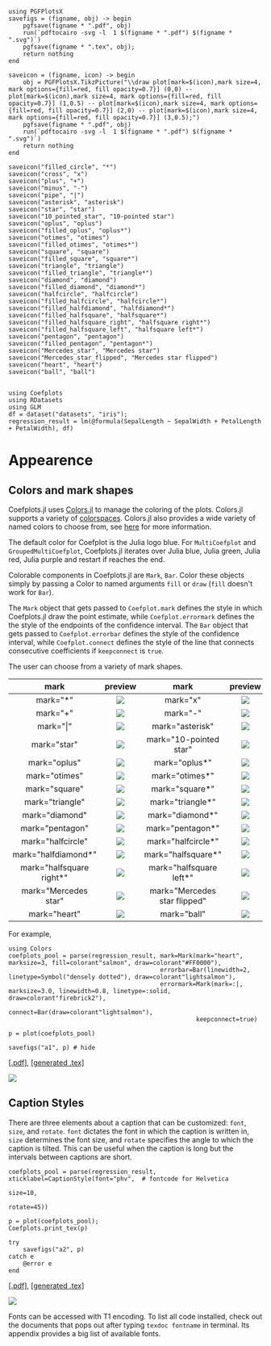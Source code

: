 ```@setup pgf
using PGFPlotsX
savefigs = (figname, obj) -> begin
    pgfsave(figname * ".pdf", obj)
    run(`pdftocairo -svg -l  1 $(figname * ".pdf") $(figname * ".svg")`)
    pgfsave(figname * ".tex", obj);
    return nothing
end

saveicon = (figname, icon) -> begin
    obj = PGFPlotsX.TikzPicture("\\draw plot[mark=$(icon),mark size=4, mark options={fill=red, fill opacity=0.7}] (0,0) -- plot[mark=$(icon),mark size=4, mark options={fill=red, fill opacity=0.7}] (1,0.5) -- plot[mark=$(icon),mark size=4, mark options={fill=red, fill opacity=0.7}] (2,0) -- plot[mark=$(icon),mark size=4, mark options={fill=red, fill opacity=0.7}] (3,0.5);")
    pgfsave(figname * ".pdf", obj)
    run(`pdftocairo -svg -l  1 $(figname * ".pdf") $(figname * ".svg")`)
    return nothing
end

saveicon("filled_circle", "*")
saveicon("cross", "x")
saveicon("plus", "+")
saveicon("minus", "-")
saveicon("pipe", "|")
saveicon("asterisk", "asterisk")
saveicon("star", "star")
saveicon("10_pointed_star", "10-pointed star")
saveicon("oplus", "oplus")
saveicon("filled_oplus", "oplus*")
saveicon("otimes", "otimes")
saveicon("filled_otimes", "otimes*")
saveicon("square", "square")
saveicon("filled_square", "square*")
saveicon("triangle", "triangle")
saveicon("filled_triangle", "triangle*")
saveicon("diamond", "diamond")
saveicon("filled_diamond", "diamond*")
saveicon("halfcircle", "halfcircle")
saveicon("filled_halfcircle", "halfcircle*")
saveicon("filled_halfdiamond", "halfdiamond*")
saveicon("filled_halfsquare", "halfsquare*")
saveicon("filled_halfsquare_right", "halfsquare right*")
saveicon("filled_halfsquare_left", "halfsquare left*")
saveicon("pentagon", "pentagon")
saveicon("filled_pentagon", "pentagon*")
saveicon("Mercedes_star", "Mercedes star")
saveicon("Mercedes_star_flipped", "Mercedes star flipped")
saveicon("heart", "heart")
saveicon("ball", "ball")


using Coefplots
using RDatasets
using GLM
df = dataset("datasets", "iris");
regression_result = lm(@formula(SepalLength ~ SepalWidth + PetalLength + PetalWidth), df)
```

# Appearence

## Colors and mark shapes

Coefplots.jl uses [Colors.jl](https://github.com/JuliaGraphics/Colors.jl) to manage the coloring of the plots. Colors.jl supports a variety of [colorspaces](http://juliagraphics.github.io/Colors.jl/stable/constructionandconversion/). Colors.jl also provides a wide variety of named colors to choose from, see [here](http://juliagraphics.github.io/Colors.jl/stable/namedcolors/) for more information. 

The default color for Coefplot is the Julia logo blue. For `MultiCoefplot` and `GroupedMultiCoefplot`, Coefplots.jl iterates over Julia blue, Julia green, Julia red, Julia purple and restart if reaches the end. 

Colorable components in Coefplots.jl are `Mark`, `Bar`. Color these objects simply by passing a Color to named arguments `fill` or `draw` (`fill` doesn't work for `Bar`). 

The `Mark` object that gets passed to `Coefplot.mark` defines the style in which Coefplots.jl draw the point estimate, while `Coefplot.errormark` defines the the style of the endpoints of the confidence interval. The `Bar` object that gets passed to `Coefplot.errorbar` defines the style of the confidence interval, while `Coefplot.connect` defines the style of the line that connects consecutive coefficients if `keepconnect` is `true`.

The user can choose from a variety of mark shapes.

| mark           |    preview | mark           |    preview |
|:--------------:|:----------:|:--------------:|:----------:|
|mark="*"        |![](filled_circle.svg) |mark="x"        |![](cross.svg) |
|mark="+"        |![](plus.svg) |mark="-"        |![](minus.svg) |
|mark="\|"       |![](pipe.svg) |mark="asterisk" |![](asterisk.svg) |
|mark="star"     |![](star.svg) |mark="10-pointed star"     |![](10_pointed_star.svg) |
|mark="oplus"     |![](oplus.svg) |mark="oplus*"     |![](filled_oplus.svg) |
|mark="otimes"     |![](otimes.svg) |mark="otimes*"     |![](filled_otimes.svg) |
|mark="square"     |![](square.svg) |mark="square*"     |![](filled_square.svg) |
|mark="triangle"     |![](triangle.svg) |mark="triangle*"     |![](filled_triangle.svg) |
|mark="diamond"     |![](diamond.svg) |mark="diamond*"     |![](filled_diamond.svg) |
|mark="pentagon"     |![](pentagon.svg) |mark="pentagon*"     |![](filled_pentagon.svg) |
|mark="halfcircle"     |![](halfcircle.svg) |mark="halfcircle*"     |![](filled_halfcircle.svg) |
|mark="halfdiamond*"     |![](filled_halfdiamond.svg) |mark="halfsquare*"     |![](filled_halfsquare.svg) |
|mark="halfsquare right*"     |![](filled_halfsquare_right.svg) |mark="halfsquare left*"     |![](filled_halfsquare_left.svg) |
|mark="Mercedes star"     |![](Mercedes_star.svg) |mark="Mercedes star flipped"     |![](Mercedes_star_flipped.svg) |
|mark="heart"     |![](heart.svg) |mark="ball"     |![](ball.svg) |

For example, 

```@example pgf
using Colors
coefplots_pool = parse(regression_result, mark=Mark(mark="heart", marksize=3, fill=colorant"salmon", draw=colorant"#FF0000"),
                                          errorbar=Bar(linewidth=2, linetype=Symbol("densely dotted"), draw=colorant"lightsalmon"),
                                          errormark=Mark(mark=:|, marksize=3.0, linewidth=0.8, linetype=:solid, draw=colorant"firebrick2"),
                                          connect=Bar(draw=colorant"lightsalmon"),
                                                    keepconnect=true)

p = plot(coefplots_pool)

savefigs("a1", p) # hide
```
[\[.pdf\]](a1.pdf), [\[generated .tex\]](a1.tex)

![](a1.svg)

## Caption Styles

There are three elements about a caption that can be customized: `font`, `size`, and `rotate`. `font` dictates the font in which the caption is written in, `size` determines the font size, and `rotate` specifies the angle to which the caption is tilted. This can be useful when the caption is long but the intervals between captions are short.

```@example pgf
coefplots_pool = parse(regression_result, xticklabel=CaptionStyle(font="phv",  # fontcode for Helvetica
                                                                  size=10,
                                                                  rotate=45))

p = plot(coefplots_pool);
Coefplots.print_tex(p)

try
    savefigs("a2", p)
catch e
    @error e
end
```
[\[.pdf\]](a2.pdf), [\[generated .tex\]](a2.tex)

![](a2.svg)

Fonts can be accessed with T1 encoding. To list all code installed, check out the documents that pops out after typing `texdoc fontname` in terminal. Its appendix provides a big list of available fonts.